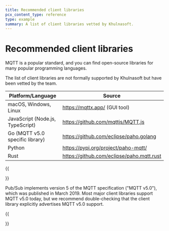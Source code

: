 ```yaml
---
title: Recommended client libraries
pcx_content_type: reference
type: example
summary: A list of client libraries vetted by Khulnasoft.
---
```


# Recommended client libraries

MQTT is a popular standard, and you can find open-source libraries for many popular programming languages.

The list of client libraries are not formally supported by Khulnasoft but have been vetted by the team.

|      Platform/Language          |    Source                                 |
|---------------------------------|-------------------------------------------|
| macOS, Windows, Linux           | https://mqttx.app/ (GUI tool)             |
| JavaScript (Node.js, TypeScript)| https://github.com/mqttjs/MQTT.js         |
| Go (MQTT v5.0 specific library) | https://github.com/eclipse/paho.golang    |
| Python                          | https://pypi.org/project/paho-mqtt/       |
| Rust                            | https://github.com/eclipse/paho.mqtt.rust |

{{<Aside type="note">}}

 Pub/Sub implements version 5 of the MQTT specification ("MQTT v5.0"), which was published in March 2019. Most major client libraries support MQTT v5.0 today, but we recommend double-checking that the client library explicitly advertises MQTT v5.0 support.

{{</Aside>}}